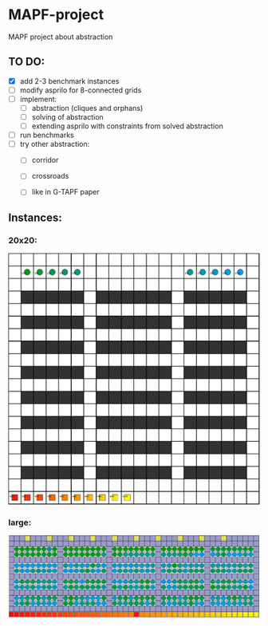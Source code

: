 # MAPF-project
MAPF project about abstraction

## TO DO:
- [x] add 2-3 benchmark instances
- [ ] modify asprilo for 8-connected grids
- [ ] implement:
  - [ ] abstraction (cliques and orphans)
  - [ ] solving of abstraction
  - [ ] extending asprilo with constraints from solved abstraction
- [ ] run benchmarks
- [ ] try other abstraction:
  - [ ] corridor
  - [ ] crossroads
  - [ ] like in G-TAPF paper



## Instances:
### 20x20:
![20x20 instance][instance_20]
### large:
![large instance][instance_xlarge]

[instance_20]: ./instances/20.png
[instance_xlarge]: ./instances/xlarge.png
